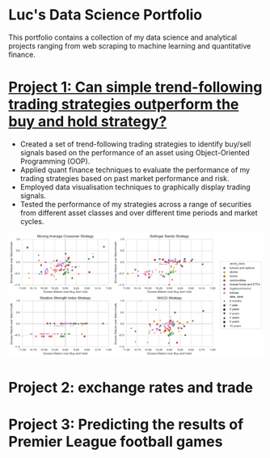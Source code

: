 # Luc's Data Science Portfolio
This portfolio contains a collection of my data science and analytical projects ranging from web scraping to machine learning and quantitative finance.

# [Project 1: Can simple trend-following trading strategies outperform the buy and hold strategy?](https://github.com/lucelsby/simple_trend_following.git)
* Created a set of trend-following trading strategies to identify buy/sell signals based on the performance of an asset using Object-Oriented Programming (OOP).
* Applied quant finance techniques to evaluate the performance of my trading strategies based on past market performance and risk.
* Employed data visualisation techniques to graphically display trading signals.
* Tested the performance of my strategies across a range of securities from different asset classes and over different time periods and market cycles.

![](https://github.com/lucelsby/Luc-Portfolio/blob/main/images/trend_following.png)

# Project 2: exchange rates and trade

# Project 3: Predicting the results of Premier League football games


